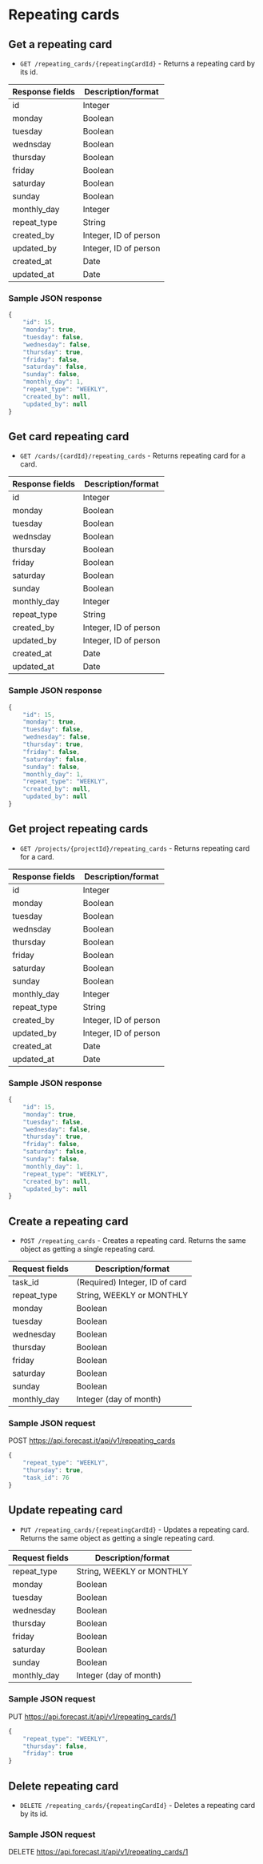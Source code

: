 # Repeating cards

## Get a repeating card

* `GET /repeating_cards/{repeatingCardId}` - Returns a repeating card by its id.

|Response fields | Description/format|
|------------ | -------------|
|id | Integer|
|monday | Boolean|
|tuesday | Boolean|
|wednsday | Boolean|
|thursday | Boolean|
|friday | Boolean|
|saturday | Boolean|
|sunday | Boolean|
|monthly_day | Integer|
|repeat_type | String|
|created_by | Integer, ID of person|
|updated_by | Integer, ID of person|
|created_at | Date|
|updated_at | Date|

### Sample JSON response
```javascript
{
    "id": 15,
    "monday": true,
    "tuesday": false,
    "wednesday": false,
    "thursday": true,
    "friday": false,
    "saturday": false,
    "sunday": false,
    "monthly_day": 1,
    "repeat_type": "WEEKLY",
    "created_by": null,
    "updated_by": null
}
```

## Get card repeating card

* `GET /cards/{cardId}/repeating_cards` - Returns repeating card for a card.

|Response fields | Description/format|
|------------ | -------------|
|id | Integer|
|monday | Boolean|
|tuesday | Boolean|
|wednsday | Boolean|
|thursday | Boolean|
|friday | Boolean|
|saturday | Boolean|
|sunday | Boolean|
|monthly_day | Integer|
|repeat_type | String|
|created_by | Integer, ID of person|
|updated_by | Integer, ID of person|
|created_at | Date|
|updated_at | Date|

### Sample JSON response
```javascript
{
    "id": 15,
    "monday": true,
    "tuesday": false,
    "wednesday": false,
    "thursday": true,
    "friday": false,
    "saturday": false,
    "sunday": false,
    "monthly_day": 1,
    "repeat_type": "WEEKLY",
    "created_by": null,
    "updated_by": null
}
```

## Get project repeating cards

* `GET /projects/{projectId}/repeating_cards` - Returns repeating card for a card.

|Response fields | Description/format|
|------------ | -------------|
|id | Integer|
|monday | Boolean|
|tuesday | Boolean|
|wednsday | Boolean|
|thursday | Boolean|
|friday | Boolean|
|saturday | Boolean|
|sunday | Boolean|
|monthly_day | Integer|
|repeat_type | String|
|created_by | Integer, ID of person|
|updated_by | Integer, ID of person|
|created_at | Date|
|updated_at | Date|

### Sample JSON response
```javascript
{
    "id": 15,
    "monday": true,
    "tuesday": false,
    "wednesday": false,
    "thursday": true,
    "friday": false,
    "saturday": false,
    "sunday": false,
    "monthly_day": 1,
    "repeat_type": "WEEKLY",
    "created_by": null,
    "updated_by": null
}
```


## Create a repeating card

* `POST /repeating_cards` - Creates a repeating card. Returns the same object as getting a single repeating card.

|Request fields | Description/format|
|------------ | -------------|
|task_id | (Required) Integer, ID of card|
|repeat_type | String, WEEKLY or MONTHLY|
|monday | Boolean|
|tuesday | Boolean|
|wednesday | Boolean|
|thursday | Boolean|
|friday | Boolean|
|saturday | Boolean|
|sunday | Boolean|
|monthly_day | Integer (day of month)|

### Sample JSON request
POST https://api.forecast.it/api/v1/repeating_cards

```javascript
{
	"repeat_type": "WEEKLY",
	"thursday": true,
	"task_id": 76
}
```

## Update repeating card

* `PUT /repeating_cards/{repeatingCardId}` - Updates a repeating card. Returns the same object as getting a single repeating card.

|Request fields | Description/format|
|------------ | -------------|
|repeat_type | String, WEEKLY or MONTHLY|
|monday | Boolean|
|tuesday | Boolean|
|wednesday | Boolean|
|thursday | Boolean|
|friday | Boolean|
|saturday | Boolean|
|sunday | Boolean|
|monthly_day | Integer (day of month)|

### Sample JSON request
PUT https://api.forecast.it/api/v1/repeating_cards/1

```javascript
{
	"repeat_type": "WEEKLY",
    "thursday": false,
    "friday": true
}
```

## Delete repeating card

* `DELETE /repeating_cards/{repeatingCardId}` - Deletes a repeating card by its id.

### Sample JSON request
DELETE https://api.forecast.it/api/v1/repeating_cards/1